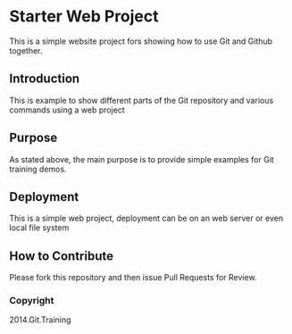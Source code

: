 # Starter Web Project

This is a simple website project fors
showing how to use Git and Github together.

## Introduction

This is example to show different parts
of the Git repository and various commands
using a web project

## Purpose

As stated above, the main purpose is to
provide simple examples for Git training
demos.

## Deployment

This is a simple web project, deployment
can be on an web server or even local file system

## How to Contribute

Please fork this repository and then issue Pull Requests for Review.

### Copyright

2014.Git.Training
